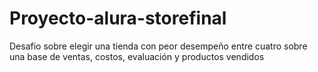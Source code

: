 # Proyecto-alura-storefinal
Desafio sobre elegir una tienda con peor desempeño entre cuatro sobre una base de ventas, costos, evaluación y productos vendidos 
